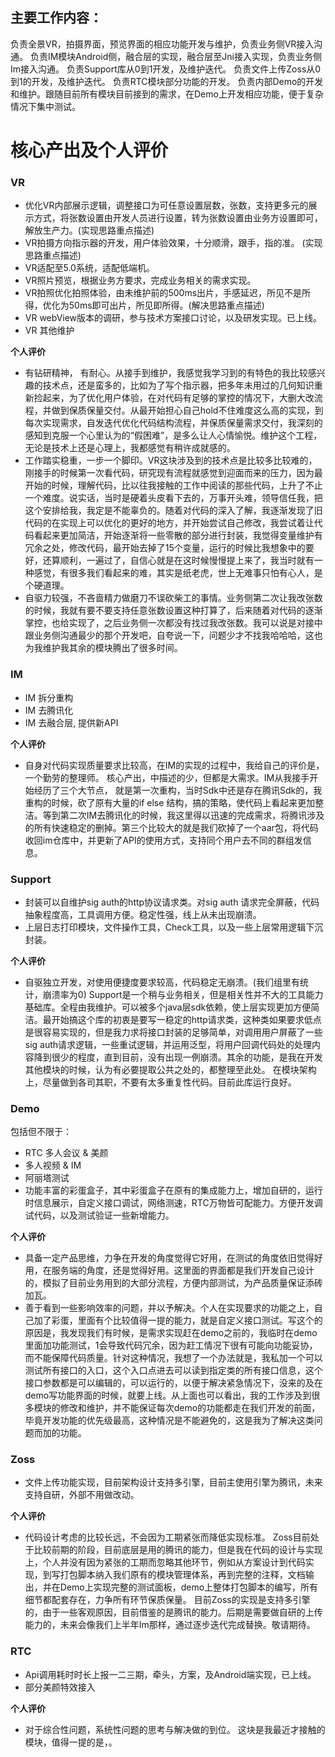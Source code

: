 ## 主要工作内容：
负责全景VR，拍摄界面，预览界面的相应功能开发与维护，负责业务侧VR接入沟通。
负责IM模块Android侧，融合层的实现，融合层至Jni接入实现，负责业务侧Im接入沟通。
负责Support库从0到1开发，及维护迭代。
负责文件上传Zoss从0到1的开发，及维护迭代。
负责RTC模块部分功能的开发。
负责内部Demo的开发和维护。跟随目前所有模块目前接到的需求，在Demo上开发相应功能，便于复杂情况下集中测试。

# 核心产出及个人评价

### VR
- 优化VR内部展示逻辑，调整接口为可任意设置层数，张数，支持更多元的展示方式，将张数设置由开发人员进行设置，转为张数设置由业务方设置即可，解放生产力。(实现思路重点描述)
- VR拍摄方向指示器的开发，用户体验效果，十分顺滑，跟手，指的准。 (实现思路重点描述)
- VR适配至5.0系统，适配低端机。
- VR照片预览，根据业务方要求，完成业务相关的需求实现。
- VR拍照优化拍照体验，由未维护前的500ms出片，手感延迟，所见不是所得，优化为50ms即可出片，所见即所得。(解决思路重点描述)
- VR webView版本的调研，参与技术方案接口讨论，以及研发实现。已上线。
- VR 其他维护

**个人评价**

- 有钻研精神， 有耐心。从接手到维护，我感觉我学习到的有特色的我比较感兴趣的技术点，还是蛮多的，比如为了写个指示器，把多年未用过的几何知识重新捡起来，为了优化用户体验，在对代码有足够的掌控的情况下，大删大改流程，并做到保质保量交付。从最开始担心自己hold不住难度这么高的实现，到每次实现需求，自发迭代优化代码结构流程，并保质保量需求交付，我深刻的感知到克服一个心里认为的“假困难”，是多么让人心情愉悦。维护这个工程，无论是技术上还是心理上，我都感觉有稍许成就感的。
- 工作踏实稳重，一步一个脚印。VR这块涉及到的技术点是比较多比较难的，刚接手的时候第一次看代码，研究现有流程就感觉到迎面而来的压力，因为最开始的时候，理解代码，比以往我接触的工作中阅读的那些代码，上升了不止一个难度。说实话，当时是硬着头皮看下去的，万事开头难，领导信任我，把这个安排给我，我定是不能辜负的。随着对代码的深入了解，我逐渐发现了旧代码的在实现上可以优化的更好的地方，并开始尝试自己修改，我尝试着让代码看起来更加简洁，开始逐渐将一些零散的部分进行封装，我觉得变量维护有冗余之处，修改代码，最开始去掉了15个变量，运行的时候比我想象中的要好，还算顺利，一遍过了，自信心就是在这时候慢慢提上来了，我当时就有一种感觉，有很多我们看起来的难，其实是纸老虎，世上无难事只怕有心人，是个硬道理。
- 自驱力较强，不吝啬精力做磨刀不误砍柴工的事情。业务侧第二次让我改张数的时候，我就有要不要支持任意张数设置这种打算了，后来随着对代码的逐渐掌控，也给实现了，之后业务侧一次都没有找过我改张数。我可以说是对接中跟业务侧沟通最少的那个开发吧，自夸说一下，问题少才不找我哈哈哈，这也为我维护我其余的模块腾出了很多时间。

### IM
- IM 拆分重构
- IM 去腾讯化
- IM 去融合层, 提供新API

**个人评价**
- 自身对代码实现质量要求比较高，在IM的实现的过程中，我给自己的评价是，一个勤劳的整理师。
核心产出，中描述的少，但都是大需求。IM从我接手开始经历了三个大节点， 就是第一次重构，当时Sdk中还是存在腾讯Sdk的，我重构的时候，砍了原有大量的if else 结构，搞的策略，使代码上看起来更加整洁。等到第二次IM去腾讯化的时候，我这里得以迅速的完成需求，将腾讯涉及的所有快速稳定的删掉。第三个比较大的就是我们砍掉了一个aar包，将代码收回im仓库中，并更新了API的使用方式，支持同个用户去不同的群组发信息。

### Support
- 封装可以自维护sig auth的http协议请求类。对sig auth 请求完全屏蔽，代码抽象程度高，工具调用方便。稳定性强，线上从未出现崩溃。
- 上层日志打印模块，文件操作工具，Check工具，以及一些上层常用逻辑下沉封装。

**个人评价**
- 自驱独立开发，对使用便捷度要求较高，代码稳定无崩溃。(我们组里有统计，崩溃率为0)
Support是一个稍与业务相关，但是相关性并不大的工具能力基础库。全程由我维护。可以被多个java层sdk依赖，使上层实现更加方便简洁。最开始搞这个库的初衷是要写一稳定的http请求类，这种类如果要求低点是很容易实现的，但是我力求将接口封装的足够简单，对调用用户屏蔽了一些sig auth请求逻辑，一些重试逻辑，并运用泛型，将用户回调代码处的处理内容降到很少的程度，直到目前，没有出现一例崩溃。其余的功能，是我在开发其他模块的时候，认为有必要提取公共之处的，都整理至此处。 在模块架构上，尽量做到各司其职，不要有太多重复性代码。目前此库运行良好。


### Demo
包括但不限于：
- RTC 多人会议 & 美颜
- 多人视频 & IM 
- 阿丽塔测试
- 功能丰富的彩蛋盒子，其中彩蛋盒子在原有的集成能力上，增加自研的，运行时信息展示，自定义接口调试，网络测速，RTC万物皆可配能力。方便开发调试代码，以及测试验证一些新增能力。
  
**个人评价**
- 具备一定产品思维，力争在开发的角度觉得它好用，在测试的角度依旧觉得好用，在服务端的角度，还是觉得好用。这里面的界面都是我们开发自己设计的，模拟了目前业务用到的大部分流程，方便内部测试，为产品质量保证添砖加瓦。
- 善于看到一些影响效率的问题，并以予解决。个人在实现要求的功能之上，自己加了彩蛋，里面有个比较值得一提的能力，就是自定义接口测试。写这个的原因是，我发现我们有时候，是需求实现赶在demo之前的，我临时在demo里面加功能测试，1会导致代码冗余，因为赶工情况下很有可能向功能妥协，而不能保障代码质量。针对这种情况，我想了一个办法就是，我私加一个可以测试所有接口的入口，这个入口点进去可以读到指定类的所有接口信息，这个接口参数都是可以编辑的，可以运行的，以便于解决紧急情况下，没来的及在demo写功能界面的时候，就要上线。从上面也可以看出，我的工作涉及到很多模块的修改和维护，并不能保证每次demo的功能都走在我们开发的前面，毕竟开发功能的优先级最高，这种情况是不能避免的，这是我为了解决这类问题而加的功能。

### Zoss
- 文件上传功能实现，目前架构设计支持多引擎，目前主使用引擎为腾讯，未来支持自研，外部不用做改动。

**个人评价**
- 代码设计考虑的比较长远，不会因为工期紧张而降低实现标准。
Zoss目前处于比较前期的阶段，目前底层是用的腾讯的能力，但是我在代码的设计与实现上，个人并没有因为紧张的工期而忽略其他环节，例如从方案设计到代码实现，到写打包脚本纳入我们原有的模块管理体系，再到完整的注释，文档输出，并在Demo上实现完整的测试面板，demo上整体打包脚本的编写，所有细节都配套存在，力争所有环节保质保量。
目前Zoss的实现是支持多引擎的，由于一些客观原因，目前借鉴的是腾讯的能力。后期是需要做自研的上传能力的，未来会像我们上半年Im那样，通过逐步迭代完成替换。敬请期待。

### RTC
- Api调用耗时时长上报一二三期，牵头，方案，及Android端实现，已上线。
- 部分美颜特效接入

**个人评价**
- 对于综合性问题，系统性问题的思考与解决做的到位。
这块是我最近才接触的模块，值得一提的是，。